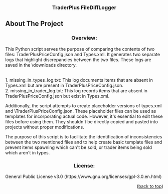 <h3 align="center">TraderPlus FileDiffLogger</h3>















</div>































<!-- ABOUT THE PROJECT -->







## About The Project



<h3 align="center">Overview:</h3> 
This Python script serves the purpose of comparing the contents of two files: TraderPlusPriceConfig.json and Types.xml.
It generates two separate logs that highlight discrepancies between the two files. These logs are saved in the \downloads directory.


 <br />1. missing_in_types_log.txt: This log documents items that are absent in Types.xml but are present in TraderPlusPriceConfig.json.
 <br />2. missing_in_trader_log.txt: This log records items that are absent in TraderPlusPriceConfig.json but exist in Types.xml.

Additionally, the script attempts to create placeholder versions of types.xml and \TraderPlusPriceConfig.json. 
These placeholder files can be used as templates for incorporating actual code. However, it's essential to edit these files before using them. 
They shouldn't be directly copied and pasted into projects without proper modifications.

The purpose of this script is to facilitate the identification of inconsistencies between the two mentioned files and to help create basic template files and prevent items spawning which can't be sold, or trader items being sold which aren't in types.


<h3 align="center">License:</h3> 
General Public License v3.0 (https://www.gnu.org/licenses/gpl-3.0.en.html)












<p align="right">(<a href="#readme-top">back to top</a>)</p>





















